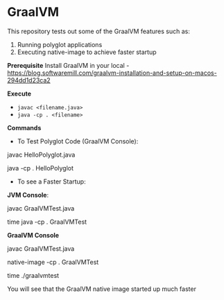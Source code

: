 # GraalVM

This repository tests out some of the GraalVM features such as:
 1. Running polyglot applications 
 2. Executing native-image to achieve faster startup
 
 
 **Prerequisite** 
 Install GraalVM in your local - https://blog.softwaremill.com/graalvm-installation-and-setup-on-macos-294dd1d23ca2
 
 
 **Execute**
 
- `javac <filename.java>`
- `java -cp . <filename>`


**Commands**

- To Test Polyglot Code (GraalVM Console):

javac HelloPolyglot.java

java -cp . HelloPolyglot


- To see a Faster Startup:

**JVM Console**:

javac GraalVMTest.java

time java -cp . GraalVMTest


**GraalVM Console**

javac GraalVMTest.java

native-image -cp . GraalVMTest

time ./graalvmtest

You will see that the GraalVM native image started up much faster
